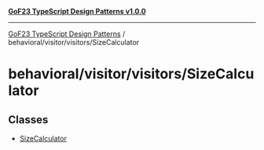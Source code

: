 [**GoF23 TypeScript Design Patterns v1.0.0**](../../../../README.md)

***

[GoF23 TypeScript Design Patterns](../../../../README.md) / behavioral/visitor/visitors/SizeCalculator

# behavioral/visitor/visitors/SizeCalculator

## Classes

- [SizeCalculator](classes/SizeCalculator.md)
